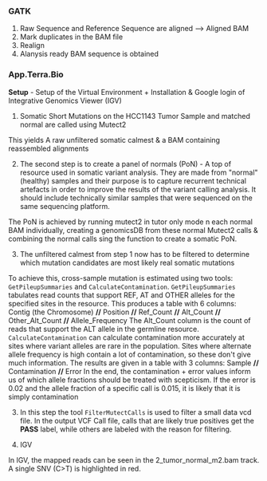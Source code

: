 ### GATK

1. Raw Sequence and Reference Sequence are aligned --> Aligned BAM
2. Mark duplicates in the BAM file
3. Realign
4. Alanysis ready BAM sequence is obtained


### App.Terra.Bio

**Setup** - Setup of the Virtual Environment + Installation & Google login of Integrative Genomics Viewer (IGV)

1.  Somatic Short Mutations on the HCC1143 Tumor Sample and matched normal are called using Mutect2 

This yields A raw unfiltered somatic calmest & a BAM containing reassembled alignments

2. The second step is to create a panel of normals (PoN) - A top of resource used in somatic variant analysis. They are made from "normal" (healthy) samples and their purpose is to capture recurrent technical artefacts in order to improve the results of the variant calling analysis. It should include technically similar samples that were sequenced on the same sequencing platform. 

The PoN is achieved by running mutect2 in tutor only mode n each normal BAM individually, creating a genomicsDB from these normal Mutect2 calls & combining the normal calls sing the function to create a somatic PoN.

3. The unfiltered calmest from step 1 now has to be filtered to determine which mutation candidates are most likely real somatic mutations

To achieve this, cross-sample mutation is estimated using two tools: `GetPileupSummaries` and `CalculateContamination`. `GetPileupSummaries`  tabulates read counts that support REF, AT and OTHER alleles for the specified sites in the resource. This produces a table with 6 columns: 
Contig (the Chromosome) **//** Position **//** Ref_Count **//** Alt_Count **//** Other_Alt_Count **//** Allele_Frequency
The Alt_Count column is the count of reads that support the ALT allele in the germline resource.
`CalculateContamination` can calculate contamination more accurately at sites where variant alleles are rare in the population. Sites where alternate allele frequency is high contain a lot of contamination, so these don't give much information. The results are given in a table with 3 columns:
Sample **//** Contamination **//** Error
In the end, the contamination + error values inform us of which allele fractions should be treated with scepticism. If the error is 0.02 and the allele fraction of a specific call is 0.015, it is likely that it is simply contamination

3. In this step the tool `FilterMutectCalls` is used to filter a small data vcd file. In the output VCF Call file, calls that are likely true positives get the **PASS** label, while others are labeled with the reason for filtering.

4. IGV

In IGV, the mapped reads can be seen in the 2_tumor_normal_m2.bam track. A single SNV (C>T) is highlighted in red.





